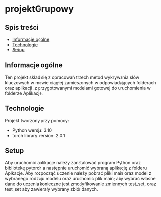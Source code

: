 # projektGrupowy
 
## Spis treści
* [Informacje ogólne](#informacje-ogólne)
* [Technologie](#technologie)
* [Setup](#setup)

## Informacje ogólne
Ten projekt skład się z opracowań trzech metod wykrywania słów kluczowych w mowie ciągłej zamieszonych w odpowiadających folderach oraz aplikacji .z przygotowanymi modelami gotowej do uruchomienia w folderze Aplikacje.
	
## Technologie
Projekt tworzony przy pomocy:
* Python wersja: 3.10
* torch library version: 2.0.1
	
## Setup
Aby uruchomić aplikacje należy zanstalować program Python oraz bibliotekę pytorch a następnie uruchomić wybraną aplikację z folderu Aplkacje.
Aby rozpocząć uczenie należy pobrać pliki main oraz model z wybranego rodzaju modelu oraz uruchomić plik main; aby wybrać własne dane do uczenia konieczne jest zmodyfikowanie  zmiennych test_set, oraz test_set aby zawierały wybrany zbiór danych. 
